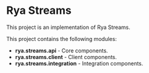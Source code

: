 <!-- Licensed to the Apache Software Foundation (ASF) under one
or more contributor license agreements.  See the NOTICE file
distributed with this work for additional information
regarding copyright ownership.  The ASF licenses this file
to you under the Apache License, Version 2.0 (the
"License"); you may not use this file except in compliance
with the License.  You may obtain a copy of the License at

  http://www.apache.org/licenses/LICENSE-2.0

Unless required by applicable law or agreed to in writing,
software distributed under the License is distributed on an
"AS IS" BASIS, WITHOUT WARRANTIES OR CONDITIONS OF ANY
KIND, either express or implied.  See the License for the
specific language governing permissions and limitations
under the License. -->

Rya Streams
============================================
This project is an implementation of Rya Streams.

This project contains the following modules:
  * **rya.streams.api** - Core components.
  * **rya.streams.client** - Client components.
  * **rya.streams.integration** - Integration components.

